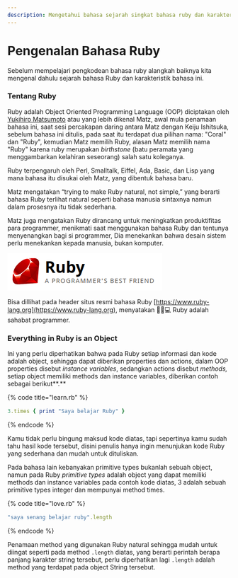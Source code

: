 ```yaml
---
description: Mengetahui bahasa sejarah singkat bahasa ruby dan karakteristiknya.
---
```


# Pengenalan Bahasa Ruby

Sebelum mempelajari pengkodean bahasa ruby alangkah baiknya kita mengenal dahulu sejarah bahasa Ruby dan karakteristik bahasa ini.

### Tentang Ruby

Ruby adalah Object Oriented Programming Language \(OOP\) diciptakan oleh [Yukihiro Matsumoto](https://en.wikipedia.org/wiki/Yukihiro_Matsumoto) atau yang lebih dikenal Matz,  awal mula penamaan bahasa ini, saat sesi percakapan daring antara Matz dengan Keiju Ishitsuka, sebelum bahasa ini ditulis, pada saat itu terdapat dua pilihan nama: "Coral" dan "Ruby", kemudian Matz memilih Ruby, alasan Matz memilih nama "Ruby" karena ruby merupakan _birthstone_ \(batu peramata yang menggambarkan kelahiran seseorang\) salah satu koleganya.

Ruby terpengaruh oleh Perl, Smalltalk, Eiffel, Ada, Basic, dan Lisp yang mana bahasa itu disukai oleh Matz, yang dibentuk bahasa baru.

Matz mengatakan “trying to make Ruby natural, not simple,”  yang berarti bahasa Ruby terlihat natural seperti bahasa manusia sintaxnya namun dalam prosesnya itu tidak sederhana. 

Matz juga mengatakan Ruby dirancang untuk meningkatkan produktifitas para programmer, menikmati saat menggunakan bahasa Ruby dan tentunya menyenangkan bagi si programmer, Dia menekankan bahwa desain sistem perlu menekankan kepada manusia, bukan komputer.

![](../.gitbook/assets/image%20%281%29.png)

Bisa dillihat pada header situs resmi bahasa Ruby [https://www.ruby-lang.org](https://www.ruby-lang.org), menyatakan 👨🏻💻 Ruby adalah sahabat programmer. 

### Everything in Ruby is an Object

Ini yang perlu diperhatikan bahwa pada Ruby setiap informasi dan kode adalah object, sehingga dapat diberikan properties dan actions, dalam OOP properties disebut _instance variables_, sedangkan actions disebut _methods,_ setiap object memiliki methods dan instance variables, diberikan contoh sebagai berikut**.**

{% code title="learn.rb" %}
```ruby
3.times { print "Saya belajar Ruby" }
```
{% endcode %}

Kamu tidak perlu bingung maksud kode diatas, tapi sepertinya kamu sudah tahu hasil kode tersebut, disini penulis hanya ingin menunjukan kode Ruby yang sederhana dan mudah untuk dituliskan.

Pada bahasa lain kebanyakan primitive types bukanlah sebuah object, namun pada Ruby _primitive types_ adalah object yang dapat memiliki methods dan instance variables pada contoh kode diatas, 3 adalah sebuah primitive types integer dan mempunyai method times.

{% code title="love.rb" %}
```ruby
"saya senang belajar ruby".length
```
{% endcode %}

Penamaan method yang digunakan Ruby natural sehingga mudah untuk diingat seperti pada method `.length` diatas, yang berarti perintah berapa panjang karakter string tersebut, perlu diperhatikan lagi `.length` adalah method yang terdapat pada object String tersebut. 

